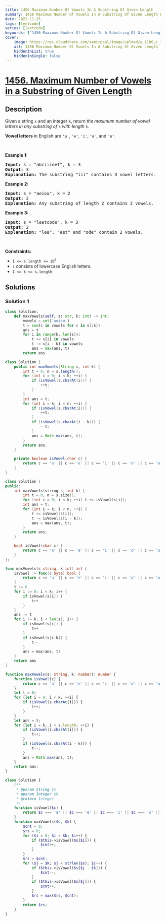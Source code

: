 ```yaml
---
title: 1456 Maximum Number Of Vowels In A Substring Of Given Length
summary: 1456 Maximum Number Of Vowels In A Substring Of Given Length LeetCode Solution Explained
date: 2022-11-25
tags: [leetcode]
series: [leetcode]
keywords: ["1456 Maximum Number Of Vowels In A Substring Of Given Length LeetCode Solution Explained in all languages", "1456 Maximum Number Of Vowels In A Substring Of Given Length", "LeetCode", "leetcode solution in Python3 C++ Java Go PHP Ruby Swift TypeScript Rust C# JavaScript C", "GeeksforGeeks", "InterviewBit", "Coding Ninjas", "HackerRank", "HackerEarth", "CodeChef", "TopCoder", "AlgoExpert", "freeCodeCamp", "Codeforces", "GitHub", "AtCoder", "Samir Paul"]
cover:
    image: https://res.cloudinary.com/samirpaul/image/upload/w_1100,c_fit,co_rgb:FFFFFF,l_text:Arial_75_bold:1456 Maximum Number Of Vowels In A Substring Of Given Length - Solution Explained/problem-solving.webp
    alt: 1456 Maximum Number Of Vowels In A Substring Of Given Length
    hiddenInList: true
    hiddenInSingle: false
---
```



# [1456. Maximum Number of Vowels in a Substring of Given Length](https://leetcode.com/problems/maximum-number-of-vowels-in-a-substring-of-given-length)


## Description

<p>Given a string <code>s</code> and an integer <code>k</code>, return <em>the maximum number of vowel letters in any substring of </em><code>s</code><em> with length </em><code>k</code>.</p>

<p><strong>Vowel letters</strong> in English are <code>&#39;a&#39;</code>, <code>&#39;e&#39;</code>, <code>&#39;i&#39;</code>, <code>&#39;o&#39;</code>, and <code>&#39;u&#39;</code>.</p>

<p>&nbsp;</p>
<p><strong class="example">Example 1:</strong></p>

<pre>
<strong>Input:</strong> s = &quot;abciiidef&quot;, k = 3
<strong>Output:</strong> 3
<strong>Explanation:</strong> The substring &quot;iii&quot; contains 3 vowel letters.
</pre>

<p><strong class="example">Example 2:</strong></p>

<pre>
<strong>Input:</strong> s = &quot;aeiou&quot;, k = 2
<strong>Output:</strong> 2
<strong>Explanation:</strong> Any substring of length 2 contains 2 vowels.
</pre>

<p><strong class="example">Example 3:</strong></p>

<pre>
<strong>Input:</strong> s = &quot;leetcode&quot;, k = 3
<strong>Output:</strong> 2
<strong>Explanation:</strong> &quot;lee&quot;, &quot;eet&quot; and &quot;ode&quot; contain 2 vowels.
</pre>

<p>&nbsp;</p>
<p><strong>Constraints:</strong></p>

<ul>
	<li><code>1 &lt;= s.length &lt;= 10<sup>5</sup></code></li>
	<li><code>s</code> consists of lowercase English letters.</li>
	<li><code>1 &lt;= k &lt;= s.length</code></li>
</ul>

## Solutions

### Solution 1

<!-- tabs:start -->

```python
class Solution:
    def maxVowels(self, s: str, k: int) -> int:
        vowels = set('aeiou')
        t = sum(c in vowels for c in s[:k])
        ans = t
        for i in range(k, len(s)):
            t += s[i] in vowels
            t -= s[i - k] in vowels
            ans = max(ans, t)
        return ans
```

```java
class Solution {
    public int maxVowels(String s, int k) {
        int t = 0, n = s.length();
        for (int i = 0; i < k; ++i) {
            if (isVowel(s.charAt(i))) {
                ++t;
            }
        }
        int ans = t;
        for (int i = k; i < n; ++i) {
            if (isVowel(s.charAt(i))) {
                ++t;
            }
            if (isVowel(s.charAt(i - k))) {
                --t;
            }
            ans = Math.max(ans, t);
        }
        return ans;
    }

    private boolean isVowel(char c) {
        return c == 'a' || c == 'e' || c == 'i' || c == 'o' || c == 'u';
    }
}
```

```cpp
class Solution {
public:
    int maxVowels(string s, int k) {
        int t = 0, n = s.size();
        for (int i = 0; i < k; ++i) t += isVowel(s[i]);
        int ans = t;
        for (int i = k; i < n; ++i) {
            t += isVowel(s[i]);
            t -= isVowel(s[i - k]);
            ans = max(ans, t);
        }
        return ans;
    }

    bool isVowel(char c) {
        return c == 'a' || c == 'e' || c == 'i' || c == 'o' || c == 'u';
    }
};
```

```go
func maxVowels(s string, k int) int {
	isVowel := func(c byte) bool {
		return c == 'a' || c == 'e' || c == 'i' || c == 'o' || c == 'u'
	}
	t := 0
	for i := 0; i < k; i++ {
		if isVowel(s[i]) {
			t++
		}
	}
	ans := t
	for i := k; i < len(s); i++ {
		if isVowel(s[i]) {
			t++
		}
		if isVowel(s[i-k]) {
			t--
		}
		ans = max(ans, t)
	}
	return ans
}
```

```ts
function maxVowels(s: string, k: number): number {
    function isVowel(c) {
        return c == 'a' || c == 'e' || c == 'i' || c == 'o' || c == 'u';
    }
    let t = 0;
    for (let i = 0; i < k; ++i) {
        if (isVowel(s.charAt(i))) {
            t++;
        }
    }
    let ans = t;
    for (let i = k; i < s.length; ++i) {
        if (isVowel(s.charAt(i))) {
            t++;
        }
        if (isVowel(s.charAt(i - k))) {
            t--;
        }
        ans = Math.max(ans, t);
    }
    return ans;
}
```

```php
class Solution {
    /**
     * @param String $s
     * @param Integer $k
     * @return Integer
     */
    function isVowel($c) {
        return $c === 'a' || $c === 'e' || $c === 'i' || $c === 'o' || $c === 'u';
    }
    function maxVowels($s, $k) {
        $cnt = 0;
        $rs = 0;
        for ($i = 0; $i < $k; $i++) {
            if ($this->isVowel($s[$i])) {
                $cnt++;
            }
        }
        $rs = $cnt;
        for ($j = $k; $j < strlen($s); $j++) {
            if ($this->isVowel($s[$j - $k])) {
                $cnt--;
            }
            if ($this->isVowel($s[$j])) {
                $cnt++;
            }
            $rs = max($rs, $cnt);
        }
        return $rs;
    }
}
```

<!-- tabs:end -->

<!-- end -->
